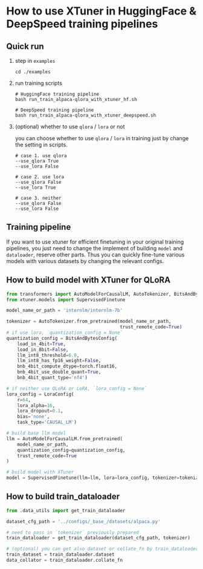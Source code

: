 # How to use XTuner in HuggingFace & DeepSpeed training pipelines

## Quick run

1. step in `examples`

   ```shell
   cd ./examples
   ```

2. run training scripts

   ```shell
   # HuggingFace training pipeline
   bash run_train_alpaca-qlora_with_xtuner_hf.sh

   # DeepSpeed training pipeline
   bash run_train_alpaca-qlora_with_xtuner_deepspeed.sh
   ```

3. (optional) whether to use `qlora` / `lora` or not

   you can choose whether to use `qlora` / `lora` in training just by change the setting in scripts.

   ```
   # case 1. use qlora
   --use_qlora True
   --use_lora False

   # case 2. use lora
   --use_qlora False
   --use_lora True

   # case 3. neither
   --use_qlora False
   --use_lora False
   ```

## Training pipeline

If you want to use xtuner for efficient finetuning in your original training pipelines, you just need to change the implement of building `model` and `dataloader`, reserve other parts. Thus you can quickly fine-tune various models with various datasets by changing the relevant configs.

## How to build model with XTuner for QLoRA

```python
from transformers import AutoModelForCausalLM, AutoTokenizer, BitsAndBytesConfig
from xtuner.models import SupervisedFinetune

model_name_or_path = 'internlm/internlm-7b'

tokenizer = AutoTokenizer.from_pretrained(model_name_or_path,
                                          trust_remote_code=True)
# if use lora, `quantization_config = None`
quantization_config = BitsAndBytesConfig(
    load_in_4bit=True,
    load_in_8bit=False,
    llm_int8_threshold=6.0,
    llm_int8_has_fp16_weight=False,
    bnb_4bit_compute_dtype=torch.float16,
    bnb_4bit_use_double_quant=True,
    bnb_4bit_quant_type='nf4')

# if neither use QLoRA or LoRA, `lora_config = None`
lora_config = LoraConfig(
    r=64,
    lora_alpha=16,
    lora_dropout=0.1,
    bias='none',
    task_type='CAUSAL_LM')

# build base llm model
llm = AutoModelForCausalLM.from_pretrained(
    model_name_or_path,
    quantization_config=quantization_config,
    trust_remote_code=True
)

# build model with XTuner
model = SupervisedFinetune(llm=llm, lora=lora_config, tokenizer=tokenizer)

```

## How to build train_dataloader

```python
from .data_utils import get_train_dataloader

dataset_cfg_path = '../configs/_base_/datasets/alpaca.py'

# need to pass in `tokenizer` previously prepared
train_dataloader = get_train_dataloader(dataset_cfg_path, tokenizer)

# (optional) you can get also dataset or collate_fn by train_dataloader
train_dataset = train_dataloader.dataset
data_collator = train_dataloader.collate_fn
```
